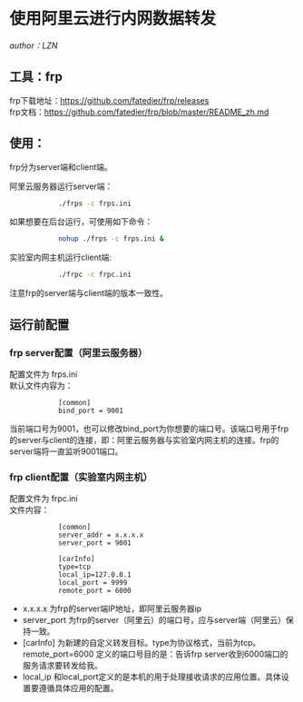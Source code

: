 # 使用阿里云进行内网数据转发
*author：LZN*  

## 工具：frp

frp下载地址：https://github.com/fatedier/frp/releases  
frp文档：https://github.com/fatedier/frp/blob/master/README_zh.md  
## 使用：  
   frp分为server端和client端。

   阿里云服务器运行server端：
```bash
            ./frps -c frps.ini
```
   如果想要在后台运行，可使用如下命令：
```bash     
            nohup ./frps -c frps.ini &
```
   实验室内网主机运行client端:
```bash
            ./frpc -c frpc.ini
```
注意frp的server端与client端的版本一致性。
        
## 运行前配置

   ### frp server配置（阿里云服务器）  
   配置文件为 frps.ini  
     默认文件内容为：  
```
            [common]
            bind_port = 9001
```
   当前端口号为9001，也可以修改bind_port为你想要的端口号。该端口号用于frp的server与client的连接，即：阿里云服务器与实验室内网主机的连接。frp的server端将一直监听9001端口。

   ### frp client配置（实验室内网主机）  
   配置文件为 frpc.ini  
   文件内容：
```
            [common]
            server_addr = x.x.x.x
            server_port = 9001

            [carInfo]
            type=tcp
            local_ip=127.0.0.1
            local_port = 9999
            remote_port = 6000
```      
   - x.x.x.x 为frp的server端IP地址，即阿里云服务器ip  
   - server_port 为frp的server（阿里云）的端口号，应与server端（阿里云）保持一致。  
   - [carInfo] 为新建的自定义转发目标。type为协议格式，当前为tcp。remote_port=6000 定义的端口号目的是：告诉frp server收到6000端口的服务请求要转发给我。  
   - local_ip 和local_port定义的是本机的用于处理接收请求的应用位置。具体设置要遵循具体应用的配置。
    
